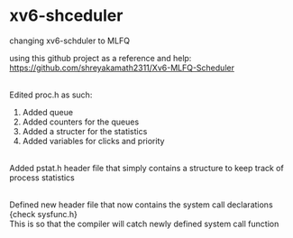 # xv6-shceduler
changing xv6-schduler to MLFQ

using this github project as a reference and help: <br>
https://github.com/shreyakamath2311/Xv6-MLFQ-Scheduler <br> <br>

Edited proc.h as such: <br>
1) Added queue <br>
2) Added counters for the queues <br>
3) Added a structer for the statistics <br>
4) Added variables for clicks and priority <br><br>

Added pstat.h header file that simply contains a structure to keep track of process statistics <br> <br>

Defined new header file that now contains the system call declarations {check sysfunc.h} <br>
This is so that the compiler will catch newly defined system call function <br>

